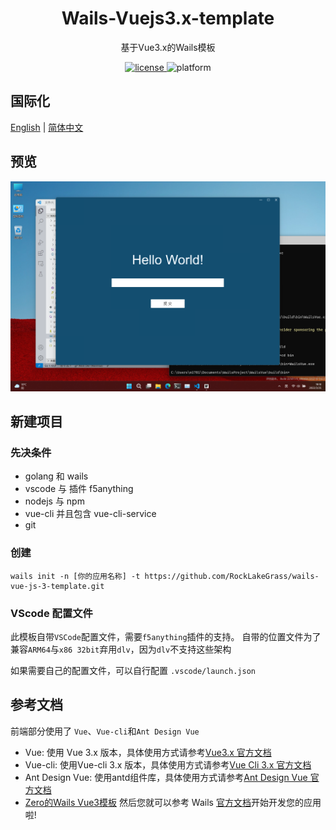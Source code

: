 <h1 align="center">
    Wails-Vuejs3.x-template
</h1>
<p align="center">
  基于Vue3.x的Wails模板
</p>
<p align="center">
    <a href="./LICENSE" >
        <img alt="license" src="https://img.shields.io/badge/license-GPL--3.0-blue"/>
    </a>
    <img alt="platform" src="https://img.shields.io/badge/platform-windows%20%7C%20macos%20%7C%20linux-brightgreen">
</p>

## 国际化

[English](README.md) | [简体中文](./README-zh-cn.md)

## 预览

![DesignSketch](./DesignSketch.png)

## 新建项目

### 先决条件
* golang 和 wails
* vscode 与 插件 f5anything
* nodejs 与 npm
* vue-cli 并且包含 vue-cli-service
* git

### 创建
```
wails init -n [你的应用名称] -t https://github.com/RockLakeGrass/wails-vue-js-3-template.git
```

### VScode 配置文件
此模板自带`VSCode`配置文件，需要`f5anything`插件的支持。
自带的位置文件为了兼容`ARM64`与`x86 32bit`弃用`dlv`，因为`dlv`不支持这些架构

如果需要自己的配置文件，可以自行配置 `.vscode/launch.json`

## 参考文档
前端部分使用了 `Vue`、`Vue-cli`和`Ant Design Vue`

* Vue: 使用 Vue 3.x 版本，具体使用方式请参考[Vue3.x 官方文档](https://v3.vuejs.org/guide/introduction.html)
* Vue-cli: 使用Vue-cli 3.x 版本，具体使用方式请参考[Vue Cli 3.x 官方文档](https://cli.vuejs.org/zh/guide/installation.html)
* Ant Design Vue: 使用antd组件库，具体使用方式请参考[Ant Design Vue 官方文档](https://www.antdv.com/docs/vue/introduce-cn/)
* [Zero的Wails Vue3模板](https://gitee.com/zero_clown/wails-vue3-template)
然后您就可以参考 Wails [官方文档](https://wails.top/zh-Hans/docs/introduction)开始开发您的应用啦!